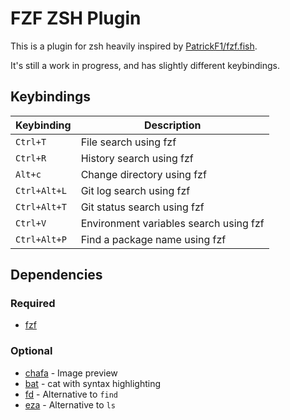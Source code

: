 # FZF ZSH Plugin

This is a plugin for zsh heavily inspired by [PatrickF1/fzf.fish](https://github.com/PatrickF1/fzf.fish).

It's still a work in progress, and has slightly different keybindings.

## Keybindings

| Keybinding   | Description                            |
| ------------ | -------------------------------------- |
| `Ctrl+T`     | File search using fzf                  |
| `Ctrl+R`     | History search using fzf               |
| `Alt+c`      | Change directory using fzf             |
| `Ctrl+Alt+L` | Git log search using fzf               |
| `Ctrl+Alt+T` | Git status search using fzf            |
| `Ctrl+V`     | Environment variables search using fzf |
| `Ctrl+Alt+P` | Find a package name using fzf          |

## Dependencies

### Required

- [fzf](https://github.com/junegunn/fzf)

### Optional

- [chafa](https://github.com/hpjansson/chafa) - Image preview
- [bat](https://github.com/sharkdp/bat) - cat with syntax highlighting
- [fd](https://github.com/sharkdp/fd) - Alternative to `find`
- [eza](https://github.com/eza-community/eza) - Alternative to `ls`
